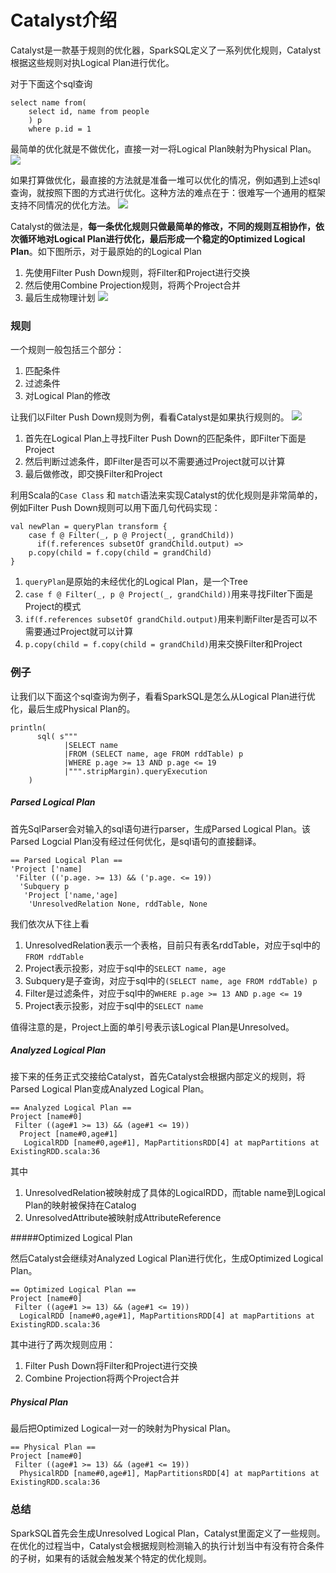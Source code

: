 # Catalyst介绍

Catalyst是一款基于规则的优化器，SparkSQL定义了一系列优化规则，Catalyst根据这些规则对执Logical Plan进行优化。

对于下面这个sql查询
```
select name from(
    select id, name from people
    ) p
    where p.id = 1
```

最简单的优化就是不做优化，直接一对一将Logical Plan映射为Physical Plan。
![](/images/naive-planning.png)

如果打算做优化，最直接的方法就是准备一堆可以优化的情况，例如遇到上述sql查询，就按照下图的方式进行优化。这种方法的难点在于：很难写一个通用的框架支持不同情况的优化方法。
![](/images/hand-write-planning.png)

Catalyst的做法是，**每一条优化规则只做最简单的修改，不同的规则互相协作，依次循环地对Logical Plan进行优化，最后形成一个稳定的Optimized Logical Plan**。如下图所示，对于最原始的的Logical Plan
1. 先使用Filter Push Down规则，将Filter和Project进行交换
2. 然后使用Combine Projection规则，将两个Project合并
3. 最后生成物理计划
![](/images/catalyst-planning.png)


### 规则
一个规则一般包括三个部分：
1. 匹配条件
2. 过滤条件
3. 对Logical Plan的修改

让我们以Filter Push Down规则为例，看看Catalyst是如果执行规则的。
![](/images/planning-in-detail.png)

1. 首先在Logical Plan上寻找Filter Push Down的匹配条件，即Filter下面是Project
2. 然后判断过滤条件，即Filter是否可以不需要通过Project就可以计算
3. 最后做修改，即交换Filter和Project

利用Scala的```Case Class``` 和 ```match```语法来实现Catalyst的优化规则是非常简单的，例如Filter Push Down规则可以用下面几句代码实现：
```
val newPlan = queryPlan transform {
	case f @ Filter(_, p @ Project(_, grandChild))
	  if(f.references subsetOf grandChild.output) =>
	p.copy(child = f.copy(child = grandChild)
}
```
1. ```queryPlan```是原始的未经优化的Logical Plan，是一个Tree
2. ```case f @ Filter(_, p @ Project(_, grandChild))```用来寻找Filter下面是Project的模式
3. ```if(f.references subsetOf grandChild.output)```用来判断Filter是否可以不需要通过Project就可以计算
4. ```p.copy(child = f.copy(child = grandChild)```用来交换Filter和Project

### 例子
让我们以下面这个sql查询为例子，看看SparkSQL是怎么从Logical Plan进行优化，最后生成Physical Plan的。
```
println(
      sql( s"""
            |SELECT name
            |FROM (SELECT name, age FROM rddTable) p
            |WHERE p.age >= 13 AND p.age <= 19
            |""".stripMargin).queryExecution
    )
```

##### Parsed Logical Plan
首先SqlParser会对输入的sql语句进行parser，生成Parsed Logical Plan。该Parsed Logcial Plan没有经过任何优化，是sql语句的直接翻译。
```
== Parsed Logical Plan ==
'Project ['name]
 'Filter (('p.age. >= 13) && ('p.age. <= 19))
  'Subquery p
   'Project ['name,'age]
    'UnresolvedRelation None, rddTable, None
```
我们依次从下往上看
1. UnresolvedRelation表示一个表格，目前只有表名rddTable，对应于sql中的```FROM rddTable```
2. Project表示投影，对应于sql中的```SELECT name, age```
3. Subquery是子查询，对应于sql中的```(SELECT name, age FROM rddTable) p```
4. Filter是过滤条件，对应于sql中的```WHERE p.age >= 13 AND p.age <= 19```
5. Project表示投影，对应于sql中的```SELECT name```

值得注意的是，Project上面的单引号表示该Logical Plan是Unresolved。


##### Analyzed Logical Plan
接下来的任务正式交接给Catalyst，首先Catalyst会根据内部定义的规则，将Parsed Logical Plan变成Analyzed Logical Plan。
```
== Analyzed Logical Plan ==
Project [name#0]
 Filter ((age#1 >= 13) && (age#1 <= 19))
  Project [name#0,age#1]
   LogicalRDD [name#0,age#1], MapPartitionsRDD[4] at mapPartitions at ExistingRDD.scala:36
```
其中
1. UnresolvedRelation被映射成了具体的LogicalRDD，而table name到Logical Plan的映射被保持在Catalog
2. UnresolvedAttribute被映射成AttributeReference

#####Optimized Logical Plan

然后Catalyst会继续对Analyzed Logical Plan进行优化，生成Optimized Logical Plan。
```
== Optimized Logical Plan ==
Project [name#0]
 Filter ((age#1 >= 13) && (age#1 <= 19))
  LogicalRDD [name#0,age#1], MapPartitionsRDD[4] at mapPartitions at ExistingRDD.scala:36
```
其中进行了两次规则应用：
1. Filter Push Down将Filter和Project进行交换
2. Combine Projection将两个Project合并


##### Physical Plan
最后把Optimized Logical一对一的映射为Physical Plan。
```
== Physical Plan ==
Project [name#0]
 Filter ((age#1 >= 13) && (age#1 <= 19))
  PhysicalRDD [name#0,age#1], MapPartitionsRDD[4] at mapPartitions at ExistingRDD.scala:36
```

### 总结
SparkSQL首先会生成Unresolved Logical Plan，Catalyst里面定义了一些规则。在优化的过程当中，Catalyst会根据规则检测输入的执行计划当中有没有符合条件的子树，如果有的话就会触发某个特定的优化规则。




